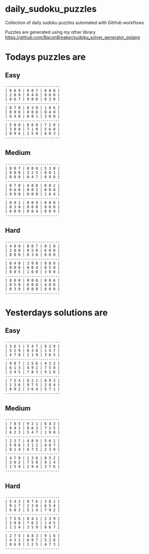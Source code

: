 
# daily_sudoku_puzzles 

Collection of daily sudoku puzzles automated with GitHub workflows 

Puzzles are generated using my other library https://github.com/BaconBreaker/sudoku_solver_generator_golang 
 

# Todays puzzles are 

## Easy 

```
-------------------------
| 0 0 9 | 0 0 7 | 0 8 0 | 
| 2 0 0 | 0 4 6 | 0 0 0 | 
| 0 6 7 | 9 0 0 | 0 3 0 | 
-------------------------
| 8 7 0 | 0 3 0 | 1 0 6 | 
| 0 0 0 | 0 0 8 | 0 4 0 | 
| 6 4 0 | 0 0 1 | 3 0 0 | 
-------------------------
| 5 0 0 | 8 6 0 | 7 2 0 | 
| 3 0 8 | 7 1 0 | 5 6 0 | 
| 0 9 6 | 2 5 0 | 8 0 3 | 
-------------------------
```
## Medium 

```
-------------------------
| 0 0 7 | 0 0 0 | 5 3 0 | 
| 9 8 0 | 3 2 5 | 0 0 1 | 
| 0 0 0 | 0 4 7 | 0 9 8 | 
-------------------------
| 0 7 0 | 4 8 0 | 0 0 2 | 
| 0 6 0 | 0 0 2 | 0 0 0 | 
| 0 0 0 | 0 0 0 | 1 6 4 | 
-------------------------
| 0 0 1 | 0 0 9 | 0 0 0 | 
| 0 3 0 | 0 0 8 | 0 0 0 | 
| 6 0 0 | 0 0 4 | 0 8 9 | 
-------------------------
```
## Hard 

```
-------------------------
| 4 0 0 | 8 0 7 | 0 1 0 | 
| 2 0 0 | 0 5 0 | 6 0 0 | 
| 0 8 0 | 0 3 6 | 0 0 0 | 
-------------------------
| 0 4 0 | 3 9 0 | 0 0 0 | 
| 0 0 0 | 0 0 4 | 0 5 0 | 
| 0 0 5 | 1 6 0 | 3 0 0 | 
-------------------------
| 8 0 0 | 0 0 0 | 0 0 6 | 
| 0 5 0 | 6 0 0 | 4 0 0 | 
| 0 3 9 | 0 0 0 | 0 0 0 | 
-------------------------
```
# Yesterdays solutions are 

## Easy 

```
-------------------------
| 3 6 1 | 5 4 7 | 8 2 9 | 
| 5 2 9 | 6 3 8 | 1 4 7 | 
| 4 7 8 | 2 1 9 | 3 6 5 | 
-------------------------
| 9 8 7 | 1 5 6 | 4 3 2 | 
| 6 1 3 | 4 9 2 | 7 5 8 | 
| 2 4 5 | 7 8 3 | 9 1 6 | 
-------------------------
| 7 5 4 | 8 2 1 | 6 9 3 | 
| 1 3 6 | 9 7 5 | 2 8 4 | 
| 8 9 2 | 3 6 4 | 5 7 1 | 
-------------------------
```
## Medium 

```
-------------------------
| 7 8 5 | 9 2 1 | 6 4 3 | 
| 9 4 1 | 8 6 3 | 7 2 5 | 
| 6 2 3 | 5 4 7 | 1 9 8 | 
-------------------------
| 2 3 7 | 4 8 9 | 5 6 1 | 
| 5 9 6 | 3 1 2 | 4 8 7 | 
| 8 1 4 | 6 7 5 | 2 3 9 | 
-------------------------
| 4 7 9 | 1 3 6 | 8 5 2 | 
| 3 6 2 | 7 5 8 | 9 1 4 | 
| 1 5 8 | 2 9 4 | 3 7 6 | 
-------------------------
```
## Hard 

```
-------------------------
| 5 4 2 | 9 7 6 | 3 8 1 | 
| 9 1 7 | 2 3 8 | 6 5 4 | 
| 6 8 3 | 5 1 4 | 7 9 2 | 
-------------------------
| 7 5 6 | 8 4 1 | 2 3 9 | 
| 3 9 8 | 7 6 2 | 1 4 5 | 
| 1 2 4 | 3 5 9 | 8 6 7 | 
-------------------------
| 2 7 5 | 4 8 3 | 9 1 6 | 
| 4 3 1 | 6 9 7 | 5 2 8 | 
| 8 6 9 | 1 2 5 | 4 7 3 | 
-------------------------
```
